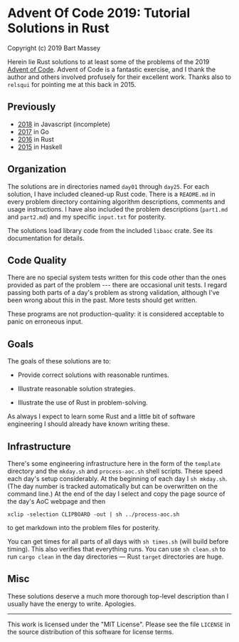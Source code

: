 # Advent Of Code 2019: Tutorial Solutions in Rust
Copyright (c) 2019 Bart Massey

Herein lie Rust solutions to at least some of the problems
of the 2019
[Advent of Code](http://adventofcode.com). Advent of Code is
a fantastic exercise, and I thank the author and others
involved profusely for their excellent work. Thanks also to
`relsqui` for pointing me at this back in 2015.

## Previously

* [2018](http://gitlab.com/BartMassey/advent-of-code-2018)
  in Javascript (incomplete)
* [2017](http://gitlab.com/BartMassey/advent-of-code-2017)
  in Go
* [2016](http://github.com/BartMassey/advent-of-code-2016)
  in Rust
* [2015](http://github.com/BartMassey/advent-of-code-2015)
  in Haskell

## Organization

The solutions are in directories named `day01` through
`day25`. For each solution, I have included cleaned-up Rust
code. There is a `README.md` in every problem directory
containing algorithm descriptions, comments and usage
instructions. I have also included the problem descriptions
(`part1.md` and `part2.md`) and my specific `input.txt` for
posterity.

The solutions load library code from the included `libaoc`
crate. See its documentation for details.

## Code Quality

There are no special system tests written for this code
other than the ones provided as part of the problem ---
there are occasional unit tests. I regard passing both parts
of a day's problem as strong validation, although I've been
wrong about this in the past. More tests should get written.

These programs are not production-quality: it is considered
acceptable to panic on erroneous input.

## Goals

The goals of these solutions are to:

* Provide correct solutions with reasonable runtimes.

* Illustrate reasonable solution strategies.

* Illustrate the use of Rust in problem-solving.

As always I expect to learn some Rust and a little bit of
software engineering I should already have known writing
these.

## Infrastructure

There's some engineering infrastructure here in the form of
the `template` directory and the `mkday.sh` and
`process-aoc.sh` shell scripts.  These speed each day's
setup considerably. At the beginning of each day I `sh
mkday.sh`. (The day number is tracked automatically but can
be overwritten on the command line.) At the end of the
day I select and copy the page source of the day's AoC
webpage and then

    xclip -selection CLIPBOARD -out | sh ../process-aoc.sh

to get markdown into the problem files for posterity.

You can get times for all parts of all days with `sh
times.sh` (will build before timing). This also verifies
that everything runs.  You can use `sh clean.sh` to run
`cargo clean` in the day directories — Rust `target`
directories are huge.

## Misc

These solutions deserve a much more thorough top-level
description than I usually have the energy to
write. Apologies.

---

This work is licensed under the "MIT License".  Please see
the file `LICENSE` in the source distribution of this
software for license terms.
